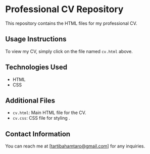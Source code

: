# Professional CV Repository

This repository contains the HTML files for my professional CV.

## Usage Instructions

To view my CV, simply click on the file named `cv.html` above.

## Technologies Used

- HTML
- CSS 
  

## Additional Files

- `cv.html`: Main HTML file for the CV.
- `cv.css`: CSS file for styling .

## Contact Information

You can reach me at [tartibahamtaro@gmail.com] for any inquiries.
